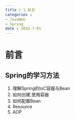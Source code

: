 ```yaml
---
title : 1.前言
categories : 
- JavaWeb
- Spring
date : 2018-7-01
---
```


# 前言

## Spring的学习方法

1. 理解Spring的IoC容器与Bean
2. 如何创建,使用容器
3. 如何配置Bean
4. Resource
5. AOP

